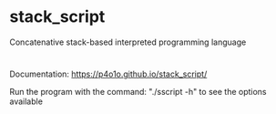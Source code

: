 # stack_script
Concatenative stack-based interpreted programming language
#
Documentation: https://p4o1o.github.io/stack_script/

Run the program with the command: "./sscript -h" to see the options available
